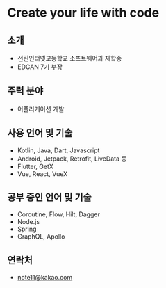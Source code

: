 # Create your life with code

## 소개
- 선린인터넷고등학교 소프트웨어과 재학중
- EDCAN 7기 부장

## 주력 분야
- 어플리케이션 개발

## 사용 언어 및 기술
 - Kotlin, Java, Dart, Javascript
 - Android, Jetpack, Retrofit, LiveData 등
 - Flutter, GetX
 - Vue, React, VueX

## 공부 중인 언어 및 기술
- Coroutine, Flow, Hilt, Dagger
- Node.js
- Spring
- GraphQL, Apollo

## 연락처
- note11@kakao.com
